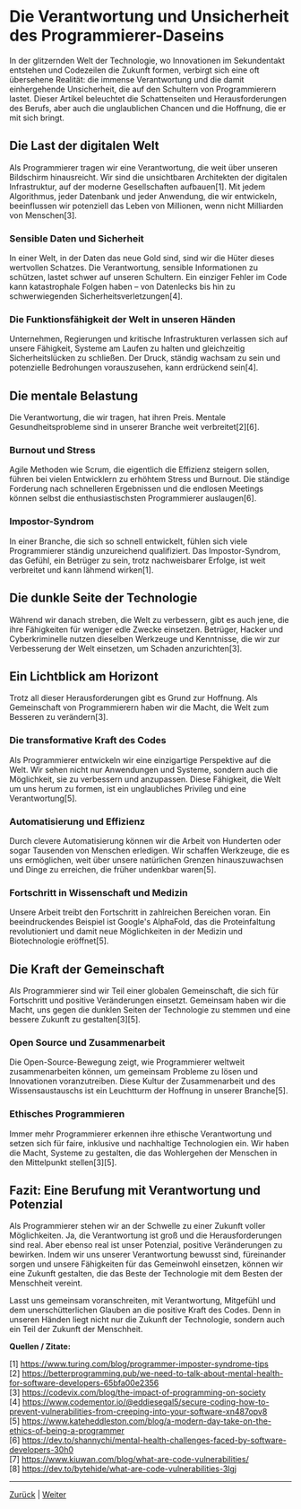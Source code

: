 # Die Verantwortung und Unsicherheit des Programmierer-Daseins

In der glitzernden Welt der Technologie, wo Innovationen im Sekundentakt entstehen und Codezeilen die Zukunft formen, verbirgt sich eine oft übersehene Realität: die immense Verantwortung und die damit einhergehende Unsicherheit, die auf den Schultern von Programmierern lastet. Dieser Artikel beleuchtet die Schattenseiten und Herausforderungen des Berufs, aber auch die unglaublichen Chancen und die Hoffnung, die er mit sich bringt.

## Die Last der digitalen Welt

Als Programmierer tragen wir eine Verantwortung, die weit über unseren Bildschirm hinausreicht. Wir sind die unsichtbaren Architekten der digitalen Infrastruktur, auf der moderne Gesellschaften aufbauen[1]. Mit jedem Algorithmus, jeder Datenbank und jeder Anwendung, die wir entwickeln, beeinflussen wir potenziell das Leben von Millionen, wenn nicht Milliarden von Menschen[3].

### Sensible Daten und Sicherheit

In einer Welt, in der Daten das neue Gold sind, sind wir die Hüter dieses wertvollen Schatzes. Die Verantwortung, sensible Informationen zu schützen, lastet schwer auf unseren Schultern. Ein einziger Fehler im Code kann katastrophale Folgen haben – von Datenlecks bis hin zu schwerwiegenden Sicherheitsverletzungen[4].

### Die Funktionsfähigkeit der Welt in unseren Händen

Unternehmen, Regierungen und kritische Infrastrukturen verlassen sich auf unsere Fähigkeit, Systeme am Laufen zu halten und gleichzeitig Sicherheitslücken zu schließen. Der Druck, ständig wachsam zu sein und potenzielle Bedrohungen vorauszusehen, kann erdrückend sein[4].

## Die mentale Belastung

Die Verantwortung, die wir tragen, hat ihren Preis. Mentale Gesundheitsprobleme sind in unserer Branche weit verbreitet[2][6].

### Burnout und Stress

Agile Methoden wie Scrum, die eigentlich die Effizienz steigern sollen, führen bei vielen Entwicklern zu erhöhtem Stress und Burnout. Die ständige Forderung nach schnelleren Ergebnissen und die endlosen Meetings können selbst die enthusiastischsten Programmierer auslaugen[6].

### Impostor-Syndrom

In einer Branche, die sich so schnell entwickelt, fühlen sich viele Programmierer ständig unzureichend qualifiziert. Das Impostor-Syndrom, das Gefühl, ein Betrüger zu sein, trotz nachweisbarer Erfolge, ist weit verbreitet und kann lähmend wirken[1].

## Die dunkle Seite der Technologie

Während wir danach streben, die Welt zu verbessern, gibt es auch jene, die ihre Fähigkeiten für weniger edle Zwecke einsetzen. Betrüger, Hacker und Cyberkriminelle nutzen dieselben Werkzeuge und Kenntnisse, die wir zur Verbesserung der Welt einsetzen, um Schaden anzurichten[3].

## Ein Lichtblick am Horizont

Trotz all dieser Herausforderungen gibt es Grund zur Hoffnung. Als Gemeinschaft von Programmierern haben wir die Macht, die Welt zum Besseren zu verändern[3].

### Die transformative Kraft des Codes

Als Programmierer entwickeln wir eine einzigartige Perspektive auf die Welt. Wir sehen nicht nur Anwendungen und Systeme, sondern auch die Möglichkeit, sie zu verbessern und anzupassen. Diese Fähigkeit, die Welt um uns herum zu formen, ist ein unglaubliches Privileg und eine Verantwortung[5].

### Automatisierung und Effizienz

Durch clevere Automatisierung können wir die Arbeit von Hunderten oder sogar Tausenden von Menschen erledigen. Wir schaffen Werkzeuge, die es uns ermöglichen, weit über unsere natürlichen Grenzen hinauszuwachsen und Dinge zu erreichen, die früher undenkbar waren[5].

### Fortschritt in Wissenschaft und Medizin

Unsere Arbeit treibt den Fortschritt in zahlreichen Bereichen voran. Ein beeindruckendes Beispiel ist Google's AlphaFold, das die Proteinfaltung revolutioniert und damit neue Möglichkeiten in der Medizin und Biotechnologie eröffnet[5].

## Die Kraft der Gemeinschaft

Als Programmierer sind wir Teil einer globalen Gemeinschaft, die sich für Fortschritt und positive Veränderungen einsetzt. Gemeinsam haben wir die Macht, uns gegen die dunklen Seiten der Technologie zu stemmen und eine bessere Zukunft zu gestalten[3][5].

### Open Source und Zusammenarbeit

Die Open-Source-Bewegung zeigt, wie Programmierer weltweit zusammenarbeiten können, um gemeinsam Probleme zu lösen und Innovationen voranzutreiben. Diese Kultur der Zusammenarbeit und des Wissensaustauschs ist ein Leuchtturm der Hoffnung in unserer Branche[5].

### Ethisches Programmieren

Immer mehr Programmierer erkennen ihre ethische Verantwortung und setzen sich für faire, inklusive und nachhaltige Technologien ein. Wir haben die Macht, Systeme zu gestalten, die das Wohlergehen der Menschen in den Mittelpunkt stellen[3][5].

## Fazit: Eine Berufung mit Verantwortung und Potenzial

Als Programmierer stehen wir an der Schwelle zu einer Zukunft voller Möglichkeiten. Ja, die Verantwortung ist groß und die Herausforderungen sind real. Aber ebenso real ist unser Potenzial, positive Veränderungen zu bewirken. Indem wir uns unserer Verantwortung bewusst sind, füreinander sorgen und unsere Fähigkeiten für das Gemeinwohl einsetzen, können wir eine Zukunft gestalten, die das Beste der Technologie mit dem Besten der Menschheit vereint.

Lasst uns gemeinsam voranschreiten, mit Verantwortung, Mitgefühl und dem unerschütterlichen Glauben an die positive Kraft des Codes. Denn in unseren Händen liegt nicht nur die Zukunft der Technologie, sondern auch ein Teil der Zukunft der Menschheit.

**Quellen / Zitate:**

[1] https://www.turing.com/blog/programmer-imposter-syndrome-tips <br>
[2] https://betterprogramming.pub/we-need-to-talk-about-mental-health-for-software-developers-65bfa00e2356 <br>
[3] https://codevix.com/blog/the-impact-of-programming-on-society <br>
[4] https://www.codementor.io/@eddiesegal5/secure-coding-how-to-prevent-vulnerabilities-from-creeping-into-your-software-xn487opv8 <br>
[5] https://www.kateheddleston.com/blog/a-modern-day-take-on-the-ethics-of-being-a-programmer <br>
[6] https://dev.to/shannychi/mental-health-challenges-faced-by-software-developers-30h0 <br>
[7] https://www.kiuwan.com/blog/what-are-code-vulnerabilities/ <br>
[8] https://dev.to/bytehide/what-are-code-vulnerabilities-3lgj <br>

---

[Zurück](docs/01-organisation/11-training_und_vorbereitung/02-praesentationstraining) | [Weiter](docs/02-tools/README.md)